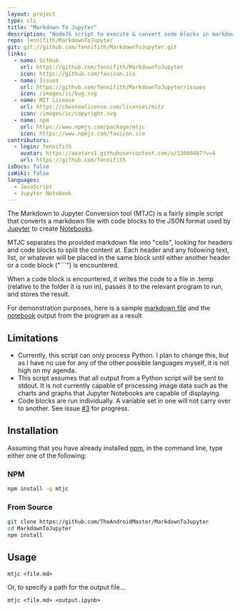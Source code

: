 ```yaml
---
layout: project
type: cli
title: "Markdown To Jupyter"
description: "NodeJS script to execute & convert code blocks in markdown files to a JupyterLab Notebook."
repo: fennifith/MarkdownToJupyter
git: git://github.com/fennifith/MarkdownToJupyter.git
links:
  - name: GitHub
    url: https://github.com/fennifith/MarkdownToJupyter
    icon: https://github.com/favicon.ico
  - name: Issues
    url: https://github.com/fennifith/MarkdownToJupyter/issues
    icon: /images/ic/bug.svg
  - name: MIT License
    url: https://choosealicense.com/licenses/mit/
    icon: /images/ic/copyright.svg
  - name: npm
    url: https://www.npmjs.com/package/mtjc
    icon: https://www.npmjs.com/favicon.ico
contributors:
  - login: fennifith
    avatar: https://avatars1.githubusercontent.com/u/13000407?v=4
    url: https://github.com/fennifith
isDocs: false
isWiki: false
languages:
  - JavaScript
  - Jupyter Notebook
---
```


The Markdown to Jupyter Conversion tool (MTJC) is a fairly simple script that converts a markdown file with code blocks to the JSON format used by [Jupyter](https://jupyter.org/) to create [Notebooks](https://jupyter-notebook.readthedocs.io/en/stable/).

MTJC separates the provided markdown file into "cells", looking for headers and code blocks to split the content at. Each header and any following text, list, or whatever will be placed in the same block until either another header or a code block ("```") is encountered.

When a code block is encountered, it writes the code to a file in .temp (relative to the folder it is run in), passes it to the relevant program to run, and stores the result.

For demonstration purposes, here is a sample [markdown file](./test-python.md) and the [notebook](./test-python.ipynb) output from the program as a result.

## Limitations

- Currently, this script can only process Python. I plan to change this, but as I have no use for any of the other possible languages myself, it is not high on my agenda.
- This script assumes that all output from a Python script will be sent to stdout. It is not currently capable of processing image data such as the charts and graphs that Jupyter Notebooks are capable of displaying.
- Code blocks are run individually. A variable set in one will not carry over to another. See issue [#3](https://jfenn.me/redirects/?t=github&d=MarkdownToJupyter/issues/3) for progress.

## Installation

Assuming that you have already installed [npm](https://www.npmjs.com/), in the command line, type either one of the following:

### NPM

```bash
npm install -g mtjc
```

### From Source

```bash
git clone https://github.com/TheAndroidMaster/MarkdownToJupyter
cd MarkdownToJupyter
npm install
```

## Usage

```nohighlight
mtjc <file.md>
```

Or, to specify a path for the output file...

```nohighlight
mtjc <file.md> <output.ipynb>
```
